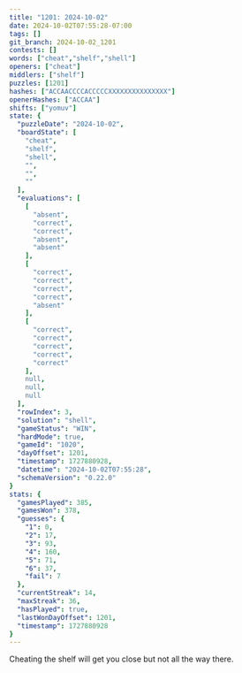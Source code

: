 ```yaml
---
title: "1201: 2024-10-02"
date: 2024-10-02T07:55:28-07:00
tags: []
git_branch: 2024-10-02_1201
contests: []
words: ["cheat","shelf","shell"]
openers: ["cheat"]
middlers: ["shelf"]
puzzles: [1201]
hashes: ["ACCAACCCCACCCCCXXXXXXXXXXXXXXX"]
openerHashes: ["ACCAA"]
shifts: ["yomuv"]
state: {
  "puzzleDate": "2024-10-02",
  "boardState": [
    "cheat",
    "shelf",
    "shell",
    "",
    "",
    ""
  ],
  "evaluations": [
    [
      "absent",
      "correct",
      "correct",
      "absent",
      "absent"
    ],
    [
      "correct",
      "correct",
      "correct",
      "correct",
      "absent"
    ],
    [
      "correct",
      "correct",
      "correct",
      "correct",
      "correct"
    ],
    null,
    null,
    null
  ],
  "rowIndex": 3,
  "solution": "shell",
  "gameStatus": "WIN",
  "hardMode": true,
  "gameId": "1020",
  "dayOffset": 1201,
  "timestamp": 1727880928,
  "datetime": "2024-10-02T07:55:28",
  "schemaVersion": "0.22.0"
}
stats: {
  "gamesPlayed": 385,
  "gamesWon": 378,
  "guesses": {
    "1": 0,
    "2": 17,
    "3": 93,
    "4": 160,
    "5": 71,
    "6": 37,
    "fail": 7
  },
  "currentStreak": 14,
  "maxStreak": 36,
  "hasPlayed": true,
  "lastWonDayOffset": 1201,
  "timestamp": 1727880928
}
---
```

<!-- more -->
Cheating the shelf will get you close but not all the way there.
